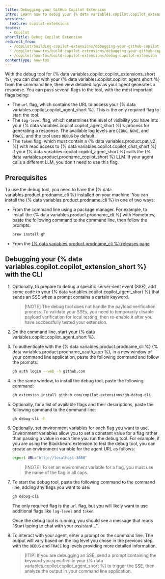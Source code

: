 ```yaml
---
title: Debugging your GitHub Copilot Extension
intro: Learn how to debug your {% data variables.copilot.copilot_extension %} from the command line before you publish it.
versions:
  feature: copilot-extensions
topics:
  - Copilot
shortTitle: Debug Copilot Extension
redirect_from:
  - /copilot/building-copilot-extensions/debugging-your-github-copilot-extension
  - /copilot/how-tos/build-copilot-extensions/debugging-your-github-copilot-extension
  - /copilot/how-tos/build-copilot-extensions/debug-copilot-extension
contentType: how-tos
---
```


With the debug tool for {% data variables.copilot.copilot_extensions_short %}, you can chat with your {% data variables.copilot.copilot_agent_short %} from the command line, then view detailed logs as your agent generates a response. You can pass several flags to the tool, with the most important flags being:
* The `url` flag, which contains the URL to access your {% data variables.copilot.copilot_agent_short %}. This is the only required flag to start the tool.
* The `log-level` flag, which determines the level of visibility you have into your {% data variables.copilot.copilot_agent_short %}'s process for generating a response. The available log levels are `DEBUG`, `NONE`, and `TRACE`, and the tool uses `DEBUG` by default.
* The `token` flag, which must contain a {% data variables.product.pat_v2 %} with read access to {% data variables.copilot.copilot_chat_short %} if your {% data variables.copilot.copilot_agent_short %} calls the {% data variables.product.prodname_copilot_short %} LLM. If your agent calls a different LLM, you don't need to use this flag.

## Prerequisites

To use the debug tool, you need to have the {% data variables.product.prodname_cli %} installed on your machine. You can install the {% data variables.product.prodname_cli %} in one of two ways:
* From the command line using a package manager. For example, to install the {% data variables.product.prodname_cli %} with Homebrew, paste the following command to the command line, then follow the prompts:

    ```bash copy
    brew install gh
    ```

* From the [{% data variables.product.prodname_cli %} releases page](https://github.com/cli/cli/releases/tag/v2.56.0)

## Debugging your {% data variables.copilot.copilot_extension_short %} with the CLI

1. Optionally, to prepare to debug a specific server-sent event (SSE), add some code to your {% data variables.copilot.copilot_agent_short %} that sends an SSE when a prompt contains a certain keyword.

    > [!NOTE] The debug tool does not handle the payload verification process. To validate your SSEs, you need to temporarily disable payload verification for local testing, then re-enable it after you have successfully tested your extension.

1. On the command line, start your {% data variables.copilot.copilot_agent_short %}.
1. To authenticate with the {% data variables.product.prodname_cli %} {% data variables.product.prodname_oauth_app %}, in a new window of your command line application, paste the following command and follow the prompts:

    ```bash copy
    gh auth login --web -h github.com
    ```

1. In the same window, to install the debug tool, paste the following command:

    ```bash copy
    gh extension install github.com/copilot-extensions/gh-debug-cli
    ```

1. Optionally, for a list of available flags and their descriptions, paste the following command to the command line:

    ```bash copy
    gh debug-cli -h
    ```

1. Optionally, set environment variables for each flag you want to use. Environment variables allow you to set a constant value for a flag rather than passing a value in each time you run the debug tool. For example, if you are using the Blackbeard extension to test the debug tool, you can create an environment variable for the agent URL as follows:

    ```bash copy
    export URL="http://localhost:3000"
    ```

    > [!NOTE] To set an environment variable for a flag, you must use the name of the flag in all caps.

1. To start the debug tool, paste the following command to the command line, adding any flags you want to use:

    ```bash copy
    gh debug-cli
    ```

    The only required flag is the `url` flag, but you will likely want to use additional flags like `log-level` and `token`.

    Once the debug tool is running, you should see a message that reads "Start typing to chat with your assistant...".

1. To interact with your agent, enter a prompt on the command line. The output will vary based on the log level you chose in the previous step, with the `DEBUG` and `TRACE` log levels providing more detailed information.

    > [!TIP] If you are debugging an SSE, send a prompt containing the keyword you specified in your {% data variables.copilot.copilot_agent_short %} to trigger the SSE, then analyze the output in your command line application.
